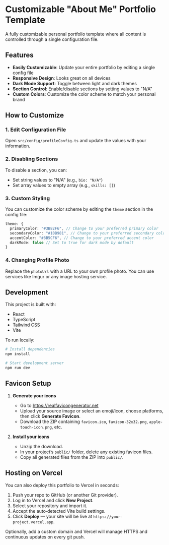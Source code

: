 
# Customizable "About Me" Portfolio Template

A fully customizable personal portfolio template where all content is controlled through a single configuration file.

## Features

- **Easily Customizable**: Update your entire portfolio by editing a single config file
- **Responsive Design**: Looks great on all devices
- **Dark Mode Support**: Toggle between light and dark themes
- **Section Control**: Enable/disable sections by setting values to "N/A"
- **Custom Colors**: Customize the color scheme to match your personal brand

## How to Customize

### 1. Edit Configuration File

Open `src/config/profileConfig.ts` and update the values with your information.

### 2. Disabling Sections

To disable a section, you can:

- Set string values to "N/A" (e.g., `bio: "N/A"`)
- Set array values to empty array (e.g., `skills: []`)

### 3. Custom Styling

You can customize the color scheme by editing the `theme` section in the config file:

```typescript
theme: {
  primaryColor: "#3B82F6", // Change to your preferred primary color
  secondaryColor: "#10B981", // Change to your preferred secondary color
  accentColor: "#8B5CF6", // Change to your preferred accent color
  darkMode: false // Set to true for dark mode by default
}
```

### 4. Changing Profile Photo

Replace the `photoUrl` with a URL to your own profile photo. You can use services like Imgur or any image hosting service.

## Development

This project is built with:
- React
- TypeScript
- Tailwind CSS
- Vite

To run locally:

```bash
# Install dependencies
npm install

# Start development server
npm run dev
```

##  Favicon Setup

1. **Generate your icons**  
   - Go to https://realfavicongenerator.net  
   - Upload your source image or select an emoji/icon, choose platforms, then click **Generate Favicon**.  
   - Download the ZIP containing `favicon.ico`, `favicon-32x32.png`, `apple-touch-icon.png`, etc.

2. **Install your icons**  
   - Unzip the download.  
   - In your project’s `public/` folder, delete any existing favicon files.  
   - Copy all generated files from the ZIP into `public/`.  

##  Hosting on Vercel

You can also deploy this portfolio to Vercel in seconds:

1. Push your repo to GitHub (or another Git provider).  
2. Log in to Vercel and click **New Project**.  
3. Select your repository and import it.  
4. Accept the auto‑detected Vite build settings.  
5. Click **Deploy** — your site will be live at `https://your-project.vercel.app`.  

Optionally, add a custom domain and Vercel will manage HTTPS and continuous updates on every git push.  

